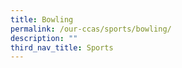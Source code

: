 ```yaml
---
title: Bowling
permalink: /our-ccas/sports/bowling/
description: ""
third_nav_title: Sports
---
```

